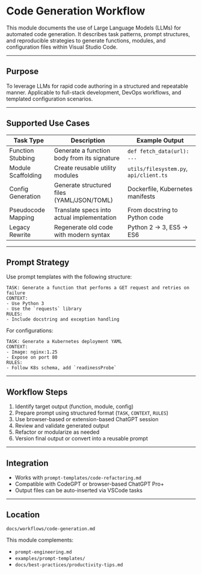 # Code Generation Workflow

This module documents the use of Large Language Models (LLMs) for automated code generation. It describes task patterns, prompt structures, and reproducible strategies to generate functions, modules, and configuration files within Visual Studio Code.

---

## Purpose

To leverage LLMs for rapid code authoring in a structured and repeatable manner. Applicable to full-stack development, DevOps workflows, and templated configuration scenarios.

---

## Supported Use Cases

| Task Type          | Description                                 | Example Output                         |
| ------------------ | ------------------------------------------- | -------------------------------------- |
| Function Stubbing  | Generate a function body from its signature | `def fetch_data(url): ...`             |
| Module Scaffolding | Create reusable utility modules             | `utils/filesystem.py`, `api/client.ts` |
| Config Generation  | Generate structured files (YAML/JSON/TOML)  | Dockerfile, Kubernetes manifests       |
| Pseudocode Mapping | Translate specs into actual implementation  | From docstring to Python code          |
| Legacy Rewrite     | Regenerate old code with modern syntax      | Python 2 → 3, ES5 → ES6                |

---

## Prompt Strategy

Use prompt templates with the following structure:

```text
TASK: Generate a function that performs a GET request and retries on failure
CONTEXT:
- Use Python 3
- Use the `requests` library
RULES:
- Include docstring and exception handling
```

For configurations:

```text
TASK: Generate a Kubernetes deployment YAML
CONTEXT:
- Image: nginx:1.25
- Expose on port 80
RULES:
- Follow K8s schema, add `readinessProbe`
```

---

## Workflow Steps

1. Identify target output (function, module, config)
2. Prepare prompt using structured format (`TASK`, `CONTEXT`, `RULES`)
3. Use browser-based or extension-based ChatGPT session
4. Review and validate generated output
5. Refactor or modularize as needed
6. Version final output or convert into a reusable prompt

---

## Integration

* Works with `prompt-templates/code-refactoring.md`
* Compatible with CodeGPT or browser-based ChatGPT Pro+
* Output files can be auto-inserted via VSCode tasks

---

## Location

```
docs/workflows/code-generation.md
```

This module complements:

* `prompt-engineering.md`
* `examples/prompt-templates/`
* `docs/best-practices/productivity-tips.md`

